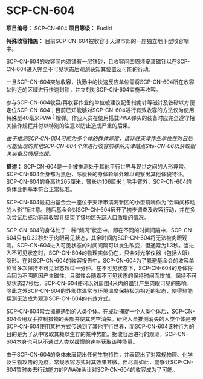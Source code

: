 # SCP-CN-604


**项目编号：** SCP-CN-604
**项目等级：** Euclid

**特殊收容措施：** 目前SCP-CN-604被收容于天津市郊的一座独立地下型收容哨中。

SCP-CN-604的收容间内须铺有一层铁砂，且收容间四周须安装磁针以在SCP-CN-604进入完全不可见状态后观测获知其位置及可能的行动。

一旦SCP-CN-604突破收容，执勤中的快速反应单位需将SCP-CN-604所在收容站附近的区域进行快速封锁，并立刻对SCP-CN-604实施再收容。

参与SCP-CN-604收容/再收容作业的单位被建议配备指南针等磁针及铁砂以方便定位SCP-CN-604；目前已知能够对SCP-CN-604进行有效收容的方法仅为使用特殊型40毫米PWA<sup class='footnoteref'>
 <a shape='rect' class='footnoteref' id='footnoteref-1' href='javascript:;' onclick='WIKIDOT.page.utils.scrollToReference(&apos;footnote-1&apos;)'>1</a>
</sup>榴弹。作业人员在使用搭载PWA弹头的装备时应完全遵守相关操作规程并付以特别的注意以防止造成严重的后果。

*由于推测SCP-CN-604可能为多个体的群体异常，请非驻天津作业单位在对日后可能出现的其他SCP-CN-604个体进行收容前联系天津站点Site-CN-06以获取相关装备及情报支援。* 

**描述：** SCP-CN-604是一个被推测处于其他平行世界与现世之间的人形异常。SCP-CN-604全身都为黑色，除瘦长的身体轮廓外难以观察出其他体貌特征。SCP-CN-604的身高约205厘米，臂长约106厘米；除手臂外，SCP-CN-604的身体比例基本符合正常标准。

SCP-CN-604最初由基金会一座位于天津市滨海新区的小型前哨作为“会瞬间移动的人影“所注意。随后基金会对SCP-CN-604展开了初步调查及收容行动，并在多次尝试后成功将其收容并结束了该地区失踪人口激增的情况。

SCP-CN-604的身体处于一种“频闪”状态中，即在不同的时间间隔中，SCP-CN-604只有0.32秒处于肉眼可见状态，其余时间内SCP-CN-604将无法被肉眼观测。SCP-CN-604进入可见状态的时间间隔可以发生改变，但通常为1.3秒。当进入不可见状态时，SCP-CN-604的物理实体仍在，只会对光学仪器（包括人眼）隐形。在对SCP-CN-604的收容报告中，SCP-CN-604为了躲避基金会的收容单位曾多次保持不可见状态超过一分钟。在不可见状态下，SCP-CN-604的身体将会因为不明原因产生磁性，且磁性会随着不可见状态的保持时间而增加。保持不可见状态27秒后，SCP-CN-604便可以对周围4米内的磁针产生肉眼可见的影响。除此之外SCP-CN-604的外部体温常与环境温度保持极为相近的状态，使得热能探测无法成为观测SCP-CN-604的有效方式。

SCP-CN-604常会抓捕遇到的人类个体。在成功捕捉一个人类个体后，SCP-CN-604会用双手控制猎物的头部并使其凭空消失。研究人员推测消失的人类个体是被SCP-CN-604使用某种方式传送到了其他平行世界，而SCP-CN-604该种行为的目的是为了从中吸取其赖以生存的某种势能。据收容后进行的观测，SCP-CN-604本身也可以不通过人类以缓慢的速率获取该种能量。

由于SCP-CN-604的身体未展现出任何生物特性，并表现出了对常规物理、化学及生物攻击的免疫，常规收容方式对其效果甚微。但尽管如此，能够让SCP-CN-604暂时失去行动能力的PWA弹头让对SCP-CN-604的收容成为了可能。




